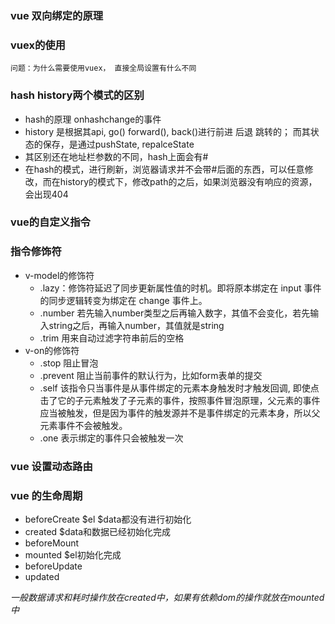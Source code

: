### vue 双向绑定的原理
### vuex的使用
    问题：为什么需要使用vuex， 直接全局设置有什么不同

### hash history两个模式的区别
  - hash的原理 onhashchange的事件
  - history 是根据其api, go() forward(), back()进行前进 后退 跳转的； 而其状态的保存，是通过pushState, repalceState
  - 其区别还在地址栏参数的不同，hash上面会有#
  - 在hash的模式，进行刷新，浏览器请求并不会带#后面的东西，可以任意修改，而在history的模式下，修改path的之后，如果浏览器没有响应的资源，会出现404

### vue的自定义指令
### 指令修饰符
  * v-model的修饰符
    * .lazy：修饰符延迟了同步更新属性值的时机。即将原本绑定在 input 事件的同步逻辑转变为绑定在 change 事件上。
    * .number 若先输入number类型之后再输入数字，其值不会变化，若先输入string之后，再输入number，其值就是string
    * .trim 用来自动过滤字符串前后的空格
  * v-on的修饰符
    * .stop 阻止冒泡
    * .prevent 阻止当前事件的默认行为，比如form表单的提交
    * .self 该指令只当事件是从事件绑定的元素本身触发时才触发回调, 即使点击了它的子元素触发了子元素的事件，按照事件冒泡原理，父元素的事件应当被触发，但是因为事件的触发源并不是事件绑定的元素本身，所以父元素事件不会被触发。
    * .one 表示绑定的事件只会被触发一次
### vue 设置动态路由
### vue 的生命周期
* beforeCreate $el $data都没有进行初始化
* created $data和数据已经初始化完成
* beforeMount
* mounted $el初始化完成
* beforeUpdate
* updated

*一般数据请求和耗时操作放在created中，如果有依赖dom的操作就放在mounted中*
